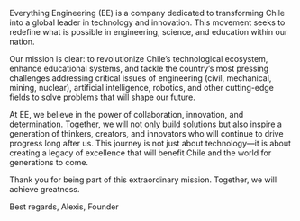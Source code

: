 Everything Engineering (EE) is a company dedicated to transforming Chile into a global leader in technology and innovation. This movement seeks to redefine what is possible in engineering, science, and education within our nation.

Our mission is clear: to revolutionize Chile’s technological ecosystem, enhance educational systems, and tackle the country’s most pressing challenges addressing critical issues of engineering (civil, mechanical, mining, nuclear), artificial intelligence, robotics, and other cutting-edge fields to solve problems that will shape our future.

At EE, we believe in the power of collaboration, innovation, and determination. Together, we will not only build solutions but also inspire a generation of thinkers, creators, and innovators who will continue to drive progress long after us. This journey is not just about technology—it is about creating a legacy of excellence that will benefit Chile and the world for generations to come.

Thank you for being part of this extraordinary mission. Together, we will achieve greatness.

Best regards,
Alexis, Founder
